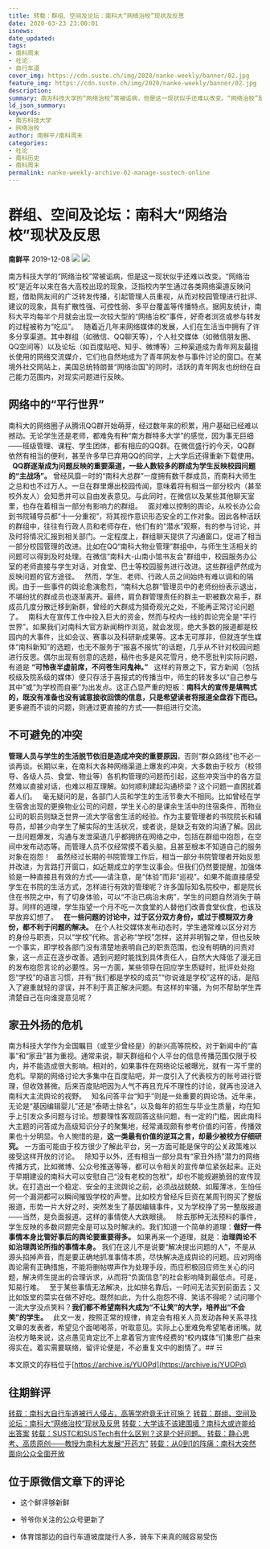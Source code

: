 ```yaml
---
title: 转载：群组、空间及论坛：南科大“网络治校”现状及反思
date: 2020-03-23 23:00:01
isnews:
date_updated:
tags:
- 南科周末
- 社论
- 自行车道
cover_img: https://cdn.suste.ch/img/2020/nanke-weekly/banner/02.jpg
feature_img: https://cdn.suste.ch/img/2020/nanke-weekly/banner/02.jpg
description:
summary: 南方科技大学的“网络治校”常被诟病，但是这一现状似乎还难以改变。“网络治校”是近年以来在各大高校出现的现象，泛指校内学生通过各类网络渠道反映问题，借助网友间的广泛转发传播，引起管理人员重视，从而对校园管理进行批评、建议的现象，具有扩散性强、可控性弱、多平台覆盖等传播特点。据网友统计，南科大平均每半个月就会出现一次较大型的“网络治校”事件，好奇者浏览或参与转发的过程被称为“吃瓜”。
ld_json_summary:
keywords:
- 南方科技大学
- 网络治校
author: 南鲜平/南科周末
categories:
- 社论
- 南科历史
- 南科周末
permalink: nanke-weekly-archive-02-manage-sustech-online
---
```

# 群组、空间及论坛：南科大“网络治校”现状及反思
**南鲜平** 2019-12-08
![](https://cdn.suste.ch/img/2020/nanke-weekly/banner/original/02.jpg)
![](https://cdn.suste.ch/img/2020/nanke-weekly/banner.png)

南方科技大学的“网络治校”常被诟病，但是这一现状似乎还难以改变。“网络治校”是近年以来在各大高校出现的现象，泛指校内学生通过各类网络渠道反映问题，借助网友间的广泛转发传播，引起管理人员重视，从而对校园管理进行批评、建议的现象，具有扩散性强、可控性弱、多平台覆盖等传播特点。据网友统计，南科大平均每半个月就会出现一次较大型的“网络治校”事件，好奇者浏览或参与转发的过程被称为“吃瓜”。
 
随着近几年来网络媒体的发展，人们在生活当中拥有了许多分享渠道。其中群组（如微信、QQ聊天等），个人社交媒体（如微信朋友圈、QQ空间等）以及论坛（如百度贴吧、知乎、微博等）三种渠道成为青年网友最擅长使用的网络交流媒介，它们也自然地成为了青年网友参与事件讨论的窗口。在某境外社交网站上，美国总统特朗普“网络治国”的同时，活跃的青年网友也纷纷在自己能力范围内，对现实问题进行反映。
 
## 网络中的“平行世界”
南科大的网络圈子从腾讯QQ群开始萌芽，经过数年来的积累，用户基础已经难以撼动。无论学生还是老师，都难免有种“南方群特多大学”的感觉，因为事无巨细——班级管理、课程、学生团体，都有相应的QQ群。在微信盛行的今天，QQ群依然有相当的便利，甚至许多早已弃用QQ的同学，上大学后还得重新下载使用。
 
**QQ群逐渐成为问题反映的重要渠道，一些人数较多的群成为学生反映校园问题的“主战场”。** 曾经风靡一时的“南科大总群”一度拥有数千群成员，而南科大师生之总和也不过万人。一旦在群里爆出校园传闻，意味着将有相当一部分校内（甚至校外友人）会知悉并可以自由发表意见。与此同时，在微信以及某些其他聊天室里，也存在着相当一部分有影响力的群组。
 
面对难以控制的舆论，从校长办公会到书院辅导员都“十一分重视”，将其视作意识形态安全的工作对象。因此各种活跃的群组中，往往有行政人员和老师存在，他们有的“潜水”观察，有的参与讨论，并及时将情况汇报到相关部门。一定程度上，群组聊天提供了沟通窗口，促进了相当一部分校园管理的改进。比如在QQ“南科大物业管理”群组中，与师生生活相关的问题可以得到及时处理。在微信“南科大-山南小馆书友会”群组中，校园服务办公室的老师直接与学生对话，对食堂、巴士等校园服务进行改进。这些群组俨然成为反映问题的官方途径。
 
然而，学生、老师、行政人员之间始终有难以调和的隔阂。由于一些事件的舆论愈演愈烈，“南科大总群”管理员中的老师纷纷表示退出，不堪纷扰的群成员也逐渐离开。最终，肩负群管理责任的群主一职被数次易手，群成员几度分散迁移到新群，曾经的大群成为猎奇观光之处，不能再正常讨论问题了。
 
南科大在宣传工作中投入巨大的资金，然而与校内一线的舆论完全是“平行世界”。如果我们对南科大官方新闻稍作浏览，就会发现，绝大多数的报道都是校园内的大事件，比如会议、赛事以及科研新成果等。这本无可厚非，但就连学生媒体“南科新知”的选题，也无不服务于“报喜不报忧”的话题，几乎从不针对校园问题进行反思。偶尔出现有创意的选题，稿件也多是风花雪月，绝不愿批判实际问题，有道是 **“可怜夜半虚前席，不问苍生问鬼神。”**
 
这样的背景之下，官方新闻（包括校级及院系级的媒体）便只存活于喜报式的传播当中，师生的转发多以“自己参与其中”或“为学校而自豪”为出发点。这正凸显严重的短板：**南科大的宣传是填鸭式的，既没有准备也没有诚意接收回馈的信息，只是希望读者将报道全盘吞下而已。** 更多避而不谈的问题，则通过更直接的方式——群组进行交流。
 
## 不可避免的冲突
**管理人员与学生的生活脱节依旧是造成冲突的重要原因**，否则“群众路线”也不必一谈再谈。长期以来，在南科大各种网络渠道上爆发的冲突，大多数由于校方（校领导、各级人员、食堂、物业等）各机构管理的问题而引起，这些冲突当中的各方显然难以直接对话，也难以相互理解。如何顺利建起沟通桥梁？这个问题一直困扰着着人们。
 
毫无疑问的是，各部门人员和学生的生活节奏大不相同。比如曾经在学生宿舍出现的更换物业公司的问题，学生关心的是课余生活中的住宿条件，而物业公司的职员则缺乏世界一流大学宿舍生活的经验。作为主要管理者的书院院长和辅导员，却甚少向学生了解实际的生活状况，或者说，是缺乏有效的沟通了解。因此一旦问题爆发，沟通与发泄渠道几乎都拥挤在网络之中，包括在群组中抱怨，在空间中发布动态等。而管理人员不仅经常摸不着头脑，且甚至根本不知道自己的服务对象在抱怨！
 
虽然经过长期的书院管理工作后，相当一部分书院管理者开始反思并改进，为言路打开窗口，如近期成立的学生议事会。但我们仍然要提醒，加强体验是一种直接且有效的方式——请注意，是“体验”而非“巡视”。如果不能直接感受学生在书院的生活方式，怎样进行有效的管理呢？许多国际知名院校中，都是院长住在书院之中，有了切身体验，可以“不治已病治未病”，学生的问题自然消失于萌芽。同样的道理，学生指望一个月不吃一次食堂的人替他们改善食堂伙食，也该及早放弃幻想了。
 
**在一些问题的讨论中，过于区分双方身份，或过于模糊双方身份，都不利于问题的解决。** 在个人社交媒体发布动态时，学生通常难以区分对方的身份与职责，只以“学校”代称。言必称“学校”怎样，这并非明智之举，但也反映一个事实，即学校各部门没有清楚地表明自己的职责范围，也没有明确的问责对象，这一点正在逐步改善。遇到问题时能找到具体责任人，自然大大降低了漫无目的发布抱怨言论的必要性。另一方面，某些领导在回应学生质疑时，批评处处抱怨“学校”的语言习惯，并有“我们都是学校的成员”“你说谁是学校”这样的话，是陷入了避重就轻的谬误，并不利于真正解决问题。有这样的牢骚，为何不帮助学生弄清楚自己在向谁提意见呢？
 
## 家丑外扬的危机
南方科技大学作为全国瞩目（或至少曾经是）的新兴高等院校，对于新闻中的“喜事”和“家丑”甚为重视。通常来说，聊天群组和个人平台的信息传播范围仅限于校内，并不能造成很大影响。相对的，如果事件在网络论坛被曝光，就有一泻千里的危机。早期的网络讨论大多集中在百度贴吧，并一度引入了代表校方的账号进行管理，但收效甚微。后来百度贴吧因为人气不再且充斥不理性的讨论，就再也没进入南科大主流舆论的视野。
 
知名问答平台“知乎”则是一处重要的舆论场。近年来，无论是“基因编辑婴儿”还是“泰晤士排名”，以及每年的招生与毕业生质量，均在知乎上引发众多问题与讨论。想要理性客观回答这些问题，有一定的门槛，因此南科大主题的问答成为高级知识分子的聚集地，经常涌现颇有参考价值的问答，传播效果也十分明显。令人惋惜的是，**这一类最有价值的逆耳之言，却最少被校方仔细研究。** 一方面可能由于校方很少了解此平台，另一方面可能是保守的公关政策难以接受这样开放的讨论。
 
除知乎以外，还有相当一部分具有“家丑外扬”潜力的网络传播方式，比如微博、公众号推送等等，都可以令相关的宣传单位紧张起来。正处于早期建设的南科大可以安慰自己“没有老校的包袱”，却也不能规避脆弱的宣传现状。在打造出一个稳定、安全的主流舆论之前，必须战战兢兢、如履薄冰，生怕任何一个漏洞都可以瞬间摧毁学校的声誉。比如校方曾经斥巨资在某周刊购买了整版报道，形势一片大好之时，突然发生了基因编辑事件，又为学校挣了另一整版报道——当然，是负面报道。这样的事情使人大跌眼镜。
 
除去那种无法预料的事件，学生反映的多数问题完全是可以及时解决的。我们知道一个简单的道理：**做好一件事情本身比管好事后的舆论要重要得多。** 如果再来一个道理，就是：**治理舆论不如治理舆论所指的事情本身。** 我们在这儿不是说要“解决提出问题的人”，不是从源头掐掉声音，而是要正确地抓准事情本质，尽快解决造成舆论的问题。应对网络舆论需有正确措施，不能将删帖噤声作为处理手段，而应积极回应师生关心的问题，解决师生提出的合理诉求，从而将“负面信息”的社会影响降到最低点。可是，知易行难。
 
至于某些事情无法解决，比如排名靠后，一时间无法买到前面去；又比如饭堂的菜实在做不好吃。既然如此，为什么抱怨不得、笑话不得呢？试问哪个一流大学没点笑料？**我们都不希望南科大成为“不让笑”的大学，培养出“不会笑”的学生。**
 
此文一发，按照正常的规律，肯定会有相关人员发动各种关系寻找文章的发表者，希望见个面喝喝茶，听取意见。实际上心里难免希望笔者闭嘴。就治校方略来说，这点愚见肯定比不上拿着官方宣传经费的“校内媒体”们集思广益来得实在。着实需要联络，留评论便是，不必重复文中的剧情了。## ☵

 本文原文的存档位于[https://archive.is/YUOPd](https://archive.is/YUOPd)

## 往期鲜评
[转载：南科大自行车道被行人侵占，高等学府竟无计可施？](https://nanke.suste.ch/2020/03/23/nanke-weekly-archive-01-bicycle-lane-blocked-by-pedestrians/)
[转载：群组、空间及论坛：南科大“网络治校”现状及反思](https://nanke.suste.ch/2020/03/23/nanke-weekly-archive-02-manage-sustech-online)
[转载：大学该不该建围墙？南科大或许能给出答案](https://nanke.suste.ch/2020/03/23/nanke-weekly-archive-03-wall-of-sustech)
[转载：SUSTC和SUSTech有什么区别？这是个好问题。](https://nanke.suste.ch/2020/03/23/nanke-weekly-archive-04-sustech-or-sustc)
[转载：静心思考、高质原创——教授为南科大发展“开药方”](https://nanke.suste.ch/2020/03/23/nanke-weekly-archive-05-prescription-to-sustech)
[转载：从0到1的阵痛：南科大突然面向公众全面开放](https://nanke.suste.ch/2020/03/23/nanke-weekly-archive-06-sustech-open-to-public)

## 位于原微信文章下的评论

* 这个鲜评够新鲜

* 爷爷你关注的公众号更新了

* 体育馆那边的自行车道坡度陡行人多，骑车下来真的贼容易受伤
